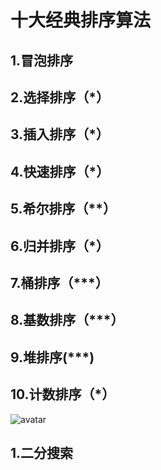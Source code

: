 # 十大经典排序算法

## 1.冒泡排序
## 2.选择排序（*）
## 3.插入排序（*）
## 4.快速排序（*）
## 5.希尔排序（**）
## 6.归并排序（*）
## 7.桶排序（***）
## 8.基数排序（***）
## 9.堆排序(***)
## 10.计数排序（*）

![avatar](https://mmbiz.qpic.cn/mmbiz_png/gsQM61GSzIMLb3kBhQibib6HpVZIdyA3icibVsahXIq2TkjOBESPLYKgRydvROy5PyPTOVXiaJHuqI0OasGEiaGbsfXQ/640?wx_fmt=png&tp=webp&wxfrom=5&wx_lazy=1&wx_co=1)

## 1.二分搜索